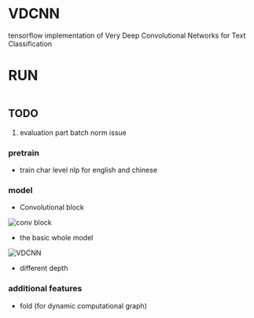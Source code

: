# VDCNN
tensorflow implementation of Very Deep Convolutional Networks
for Text Classification

# RUN
```bash

```

## TODO

1. evaluation part batch norm issue 


### pretrain
- train char level nlp for english and chinese 

### model
- Convolutional block

![conv block](https://ai2-s2-public.s3.amazonaws.com/figures/2016-11-08/84ca430856a92000e90cd728445ca2241c10ddc3/3-Figure2-1.png)

- the basic whole model

![VDCNN](https://ai2-s2-public.s3.amazonaws.com/figures/2016-11-08/84ca430856a92000e90cd728445ca2241c10ddc3/2-Figure1-1.png)

- different depth


### additional features
- fold (for dynamic computational graph)
